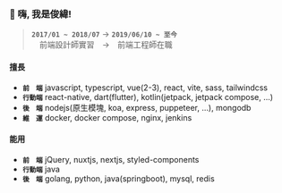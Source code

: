### 👋 嗨, 我是俊緯!

> **`2017/01 ~ 2018/07`** → **`2019/06/10 ~ 至今`**  
> 　前端設計師實習　→　前端工程師在職

#### 擅長

* **`前　端`** javascript, typescript, vue(2-3), react, vite, sass, tailwindcss
* **`行動端`** react-native, dart(flutter), kotlin(jetpack, jetpack compose, ...)
* **`後　端`** nodejs(原生模塊, koa, express, puppeteer, ...), mongodb
* **`維　運`** docker, docker compose, nginx, jenkins

#### 能用

* **`前　端`** jQuery, nuxtjs, nextjs, styled-components
* **`行動端`** java
* **`後　端`** golang, python, java(springboot), mysql, redis
